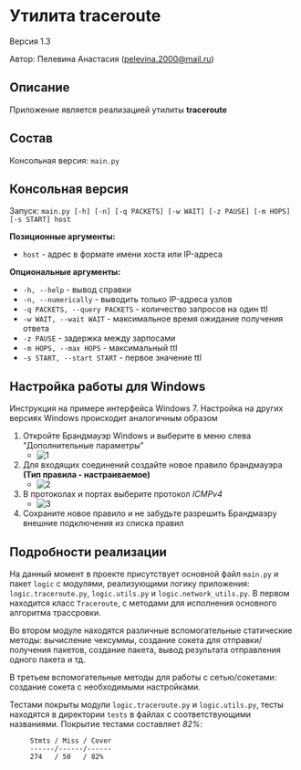 # Утилита traceroute 

Версия 1.3

Автор: Пелевина Анастасия (pelevina.2000@mail.ru)

## Описание

Приложение является реализацией утилиты __traceroute__

## Состав

Консольная версия: `main.py`

## Консольная версия

Запуск: `main.py [-h] [-n] [-q PACKETS] [-w WAIT] [-z PAUSE] [-m HOPS]
                     [-s START]
                     host`

__Позиционные аргументы:__

  * `host` - адрес в формате имени хоста или IP-адреса

__Опциональные аргументы:__

  * `-h, --help` - вывод справки
  * `-n, --numerically` - выводить только IP-адреса узлов
  * `-q PACKETS, --query PACKETS` - количество запросов на один ttl
  * `-w WAIT, --wait WAIT` - максимальное время ожидание получения ответа
  * `-z PAUSE` - задержка между зарпосами
  * `-m HOPS, --max HOPS` - максимальный ttl
  * `-s START, --start START` - первое значение ttl

## Настройка работы для Windows
Инструкция на примере интерфейса Windows 7. Настройка на других версиях Windows происходит 
аналогичным образом
1. Откройте Брандмауэр Windows и выберите в меню слева "Дополнительные параметры"
    * ![1](https://i.imgur.com/MoZljYP.jpg)
2. Для входящих соединений создайте новое правило брандмауэра __(Тип правила - настраиваемое)__
    * ![2](https://i.imgur.com/2QXBFmq.jpg) 
3. В протоколах и портах выберите протокол _ICMPv4_
    * ![3](https://i.imgur.com/W24kdqn.jpg)
4. Сохраните новое правило и не забудьте разрешить Брандмаэру внешние подключения из списка правил

## Подробности реализации

На данный момент в проекте присутствует основной файл `main.py` и пакет `logic` с модулями, реализующими
логику приложения: `logic.traceroute.py`, `logic.utils.py` и `logic.network_utils.py`.
В первом находится класс `Traceroute`, с методами для исполнения основного алгоритмa трассровки.

Во втором модуле находятся различные вспомогательные статические методы: вычисление чексуммы,
создание сокета для отправки/получения пакетов, создание пакета, 
вывод результата отправления одного пакета и тд. 

В третьем вспомогательные методы для работы с сетью/сокетами: создание сокета с необходимыми 
настройками.

Тестами покрыты модули `logic.traceroute.py` и `logic.utils.py`, тесты 
находятся в директории `tests` в файлах с соответствующими названиями. 
Покрытие тестами составляет _82%_:

         Stmts / Miss / Cover
         ------/------/------
         274   / 50   / 82%
